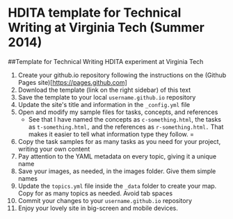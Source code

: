 HDITA template for Technical Writing at Virginia Tech (Summer 2014)
=================

##Template for Technical Writing HDITA experiment at Virginia Tech

1. Create your github.io repository following the instructions on the (Github Pages site)[https://pages.github.com]
2. Download the template (link on the right sidebar) of this text
3. Save the template to your local `username.github.io` repository
2. Update the site's title and information in the `_config.yml` file
3. Open and modify my sample files for tasks, concepts, and references
    * See that I have named the concepts as `c-something.html`, the tasks as `t-something.html,` and the references as `r-something.html.` That makes it easier to tell what information type they follow. =
4. Copy the task samples for as many tasks as you need for your project, writing your own content
5. Pay attention to the YAML metadata on every topic, giving it a unique name
6. Save your images, as needed, in the images folder. Give them simple names
7. Update the `topics.yml` file inside the `_data` folder to create your map. Copy for as many topics as needed. Avoid tab spaces
8. Commit your changes to your `username.github.io` repository
9. Enjoy your lovely site in big-screen and mobile devices.


